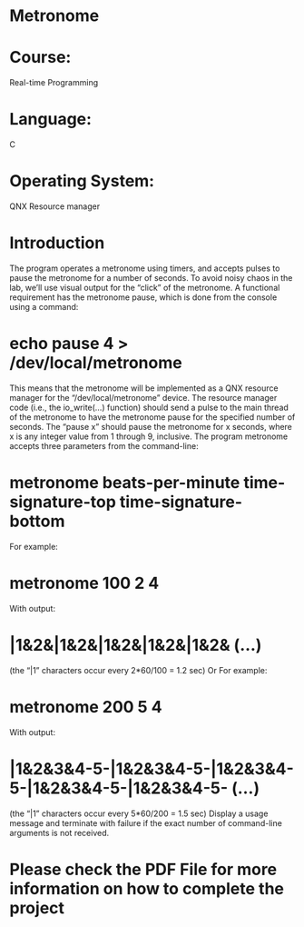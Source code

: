 # Metronome
# Course: 
Real-time Programming
# Language: 
C
# Operating System: 
QNX Resource manager

# Introduction
The program operates a metronome using timers, and accepts pulses to pause the metronome for a number of seconds. To avoid noisy chaos in the lab, we’ll use visual output for the “click” of the metronome. A functional requirement has the metronome pause, which is done from the console using a command:
# echo pause 4 > /dev/local/metronome
This means that the metronome will be implemented as a QNX resource manager for the “/dev/local/metronome” device. The resource manager code (i.e., the io_write(…) function) should send a pulse to the main thread of the metronome to have the metronome pause for the specified number of seconds. The “pause x” should pause the metronome for x seconds, where x is any integer value from 1 through 9, inclusive.
The program metronome accepts three parameters from the command-line:
# metronome beats-per-minute time-signature-top time-signature-bottom
For example: 
# metronome 100 2 4
With output: 
# |1&2&<nl>|1&2&<nl>|1&2&<nl>|1&2&<nl>|1&2& (…)
(the “|1” characters occur every 2*60/100 = 1.2 sec)
Or
For example: 
# metronome 200 5 4
With output: 
# |1&2&3&4-5-<nl>|1&2&3&4-5-<nl>|1&2&3&4-5-<nl>|1&2&3&4-5-<nl>|1&2&3&4-5-<nl> (…)
(the “|1” characters occur every 5*60/200 = 1.5 sec)
Display a usage message and terminate with failure if the exact number of command-line arguments is not received.

# Please check the PDF File for more information on how to complete the project



